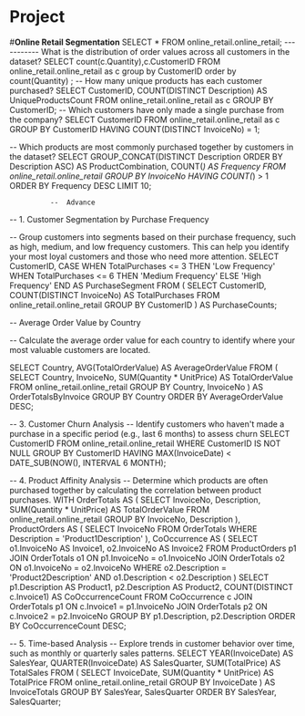 # Project
#**Online Retail Segmentation**
SELECT * FROM online_retail.online_retail;
----------- What is the distribution of order values across all customers in the dataset?
SELECT count(c.Quantity),c.CustomerID
FROM online_retail.online_retail as c
group by CustomerID
order by count(Quantity) ;
 --   How many unique products has each customer purchased?
SELECT CustomerID, COUNT(DISTINCT Description) AS UniqueProductsCount
FROM online_retail.online_retail as c
GROUP BY CustomerID;
 --    Which customers have only made a single purchase from the company?
SELECT CustomerID
FROM online_retail.online_retail as c
GROUP BY CustomerID
HAVING COUNT(DISTINCT InvoiceNo) = 1;

--  Which products are most commonly purchased together by customers in the dataset?
SELECT GROUP_CONCAT(DISTINCT Description ORDER BY Description ASC) AS ProductCombination,
       COUNT(*) AS Frequency
FROM online_retail.online_retail
GROUP BY InvoiceNo
HAVING COUNT(*) > 1
ORDER BY Frequency DESC
LIMIT 10;



              --  Advance
-- 1.      Customer Segmentation by Purchase Frequency

-- Group customers into segments based on their purchase frequency, such as high, medium, and low frequency customers. This can help you identify your most loyal customers and those who need more attention.
SELECT CustomerID,
       CASE
           WHEN TotalPurchases <= 3 THEN 'Low Frequency'
           WHEN TotalPurchases <= 6 THEN 'Medium Frequency'
           ELSE 'High Frequency'
       END AS PurchaseSegment
FROM (
    SELECT CustomerID, COUNT(DISTINCT InvoiceNo) AS TotalPurchases
    FROM online_retail.online_retail
    GROUP BY CustomerID
) AS PurchaseCounts;


-- Average Order Value by Country

-- Calculate the average order value for each country to identify where your most valuable customers are located.

SELECT Country,
       AVG(TotalOrderValue) AS AverageOrderValue
FROM (
    SELECT Country, InvoiceNo, SUM(Quantity * UnitPrice) AS TotalOrderValue
    FROM online_retail.online_retail
    GROUP BY Country, InvoiceNo
) AS OrderTotalsByInvoice
GROUP BY Country
ORDER BY AverageOrderValue DESC;


-- 3. Customer Churn Analysis
-- Identify customers who haven't made a purchase in a specific period (e.g., last 6 months) to assess churn
SELECT CustomerID
FROM online_retail.online_retail
WHERE CustomerID IS NOT NULL
GROUP BY CustomerID
HAVING MAX(InvoiceDate) < DATE_SUB(NOW(), INTERVAL 6 MONTH);


-- 4. Product Affinity Analysis
-- Determine which products are often purchased together by calculating the correlation between product purchases.
WITH OrderTotals AS (
    SELECT InvoiceNo, Description, SUM(Quantity * UnitPrice) AS TotalOrderValue
    FROM online_retail.online_retail
    GROUP BY InvoiceNo, Description
),
ProductOrders AS (
    SELECT InvoiceNo
    FROM OrderTotals
    WHERE Description = 'Product1Description'
),
CoOccurrence AS (
    SELECT o1.InvoiceNo AS Invoice1, o2.InvoiceNo AS Invoice2
    FROM ProductOrders p1
    JOIN OrderTotals o1 ON p1.InvoiceNo = o1.InvoiceNo
    JOIN OrderTotals o2 ON o1.InvoiceNo = o2.InvoiceNo
    WHERE o2.Description = 'Product2Description' AND o1.Description < o2.Description
)
SELECT p1.Description AS Product1,
       p2.Description AS Product2,
       COUNT(DISTINCT c.Invoice1) AS CoOccurrenceCount
FROM CoOccurrence c
JOIN OrderTotals p1 ON c.Invoice1 = p1.InvoiceNo
JOIN OrderTotals p2 ON c.Invoice2 = p2.InvoiceNo
GROUP BY p1.Description, p2.Description
ORDER BY CoOccurrenceCount DESC;

-- 5. Time-based Analysis
-- Explore trends in customer behavior over time, such as monthly or quarterly sales patterns.
SELECT YEAR(InvoiceDate) AS SalesYear,
       QUARTER(InvoiceDate) AS SalesQuarter,
       SUM(TotalPrice) AS TotalSales
FROM (
    SELECT InvoiceDate, SUM(Quantity * UnitPrice) AS TotalPrice
    FROM online_retail.online_retail
    GROUP BY InvoiceDate
) AS InvoiceTotals
GROUP BY SalesYear, SalesQuarter
ORDER BY SalesYear, SalesQuarter;
